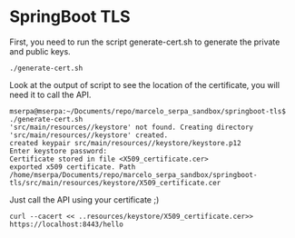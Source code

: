 # SpringBoot TLS

First, you need to run the script generate-cert.sh to generate the private and public keys.

```shell
./generate-cert.sh
```

Look at the output of script to see the location of the certificate, you will need it to call the API.

```
mserpa@mserpa:~/Documents/repo/marcelo_serpa_sandbox/springboot-tls$ ./generate-cert.sh
'src/main/resources//keystore' not found. Creating directory
'src/main/resources//keystore' created.
created keypair src/main/resources//keystore/keystore.p12
Enter keystore password:  
Certificate stored in file <X509_certificate.cer>
exported x509 certificate. Path /home/mserpa/Documents/repo/marcelo_serpa_sandbox/springboot-tls/src/main/resources/keystore/X509_certificate.cer

```


Just call the API using your certificate ;)

```shell
curl --cacert << ..resources/keystore/X509_certificate.cer>> https://localhost:8443/hello
```

